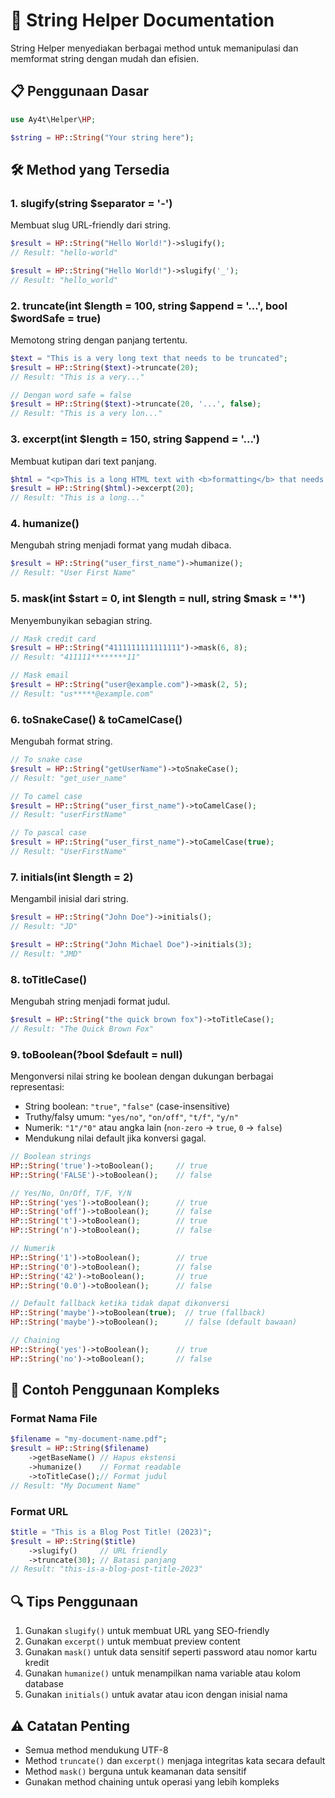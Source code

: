 # 📝 String Helper Documentation

String Helper menyediakan berbagai method untuk memanipulasi dan memformat string dengan mudah dan efisien.

## 📋 Penggunaan Dasar

```php
use Ay4t\Helper\HP;

$string = HP::String("Your string here");
```

## 🛠️ Method yang Tersedia

### 1. slugify(string $separator = '-')
Membuat slug URL-friendly dari string.

```php
$result = HP::String("Hello World!")->slugify();
// Result: "hello-world"

$result = HP::String("Hello World!")->slugify('_');
// Result: "hello_world"
```

### 2. truncate(int $length = 100, string $append = '...', bool $wordSafe = true)
Memotong string dengan panjang tertentu.

```php
$text = "This is a very long text that needs to be truncated";
$result = HP::String($text)->truncate(20);
// Result: "This is a very..."

// Dengan word safe = false
$result = HP::String($text)->truncate(20, '...', false);
// Result: "This is a very lon..."
```

### 3. excerpt(int $length = 150, string $append = '...')
Membuat kutipan dari text panjang.

```php
$html = "<p>This is a long HTML text with <b>formatting</b> that needs to be excerpted.</p>";
$result = HP::String($html)->excerpt(20);
// Result: "This is a long..."
```

### 4. humanize()
Mengubah string menjadi format yang mudah dibaca.

```php
$result = HP::String("user_first_name")->humanize();
// Result: "User First Name"
```

### 5. mask(int $start = 0, int $length = null, string $mask = '*')
Menyembunyikan sebagian string.

```php
// Mask credit card
$result = HP::String("4111111111111111")->mask(6, 8);
// Result: "411111********11"

// Mask email
$result = HP::String("user@example.com")->mask(2, 5);
// Result: "us*****@example.com"
```

### 6. toSnakeCase() & toCamelCase()
Mengubah format string.

```php
// To snake case
$result = HP::String("getUserName")->toSnakeCase();
// Result: "get_user_name"

// To camel case
$result = HP::String("user_first_name")->toCamelCase();
// Result: "userFirstName"

// To pascal case
$result = HP::String("user_first_name")->toCamelCase(true);
// Result: "UserFirstName"
```

### 7. initials(int $length = 2)
Mengambil inisial dari string.

```php
$result = HP::String("John Doe")->initials();
// Result: "JD"

$result = HP::String("John Michael Doe")->initials(3);
// Result: "JMD"
```

### 8. toTitleCase()
Mengubah string menjadi format judul.

```php
$result = HP::String("the quick brown fox")->toTitleCase();
// Result: "The Quick Brown Fox"
```

### 9. toBoolean(?bool $default = null)
Mengonversi nilai string ke boolean dengan dukungan berbagai representasi:

- String boolean: `"true"`, `"false"` (case-insensitive)
- Truthy/falsy umum: `"yes/no"`, `"on/off"`, `"t/f"`, `"y/n"`
- Numerik: `"1"/"0"` atau angka lain (`non-zero` -> `true`, `0` -> `false`)
- Mendukung nilai default jika konversi gagal.

```php
// Boolean strings
HP::String('true')->toBoolean();     // true
HP::String('FALSE')->toBoolean();    // false

// Yes/No, On/Off, T/F, Y/N
HP::String('yes')->toBoolean();      // true
HP::String('off')->toBoolean();      // false
HP::String('t')->toBoolean();        // true
HP::String('n')->toBoolean();        // false

// Numerik
HP::String('1')->toBoolean();        // true
HP::String('0')->toBoolean();        // false
HP::String('42')->toBoolean();       // true
HP::String('0.0')->toBoolean();      // false

// Default fallback ketika tidak dapat dikonversi
HP::String('maybe')->toBoolean(true);  // true (fallback)
HP::String('maybe')->toBoolean();      // false (default bawaan)

// Chaining
HP::String('yes')->toBoolean();      // true
HP::String('no')->toBoolean();       // false
```

## 🌟 Contoh Penggunaan Kompleks

### Format Nama File
```php
$filename = "my-document-name.pdf";
$result = HP::String($filename)
    ->getBaseName() // Hapus ekstensi
    ->humanize()    // Format readable
    ->toTitleCase();// Format judul
// Result: "My Document Name"
```

### Format URL
```php
$title = "This is a Blog Post Title! (2023)";
$result = HP::String($title)
    ->slugify()     // URL friendly
    ->truncate(30); // Batasi panjang
// Result: "this-is-a-blog-post-title-2023"
```

## 🔍 Tips Penggunaan

1. Gunakan `slugify()` untuk membuat URL yang SEO-friendly
2. Gunakan `excerpt()` untuk membuat preview content
3. Gunakan `mask()` untuk data sensitif seperti password atau nomor kartu kredit
4. Gunakan `humanize()` untuk menampilkan nama variable atau kolom database
5. Gunakan `initials()` untuk avatar atau icon dengan inisial nama

## ⚠️ Catatan Penting

- Semua method mendukung UTF-8
- Method `truncate()` dan `excerpt()` menjaga integritas kata secara default
- Method `mask()` berguna untuk keamanan data sensitif
- Gunakan method chaining untuk operasi yang lebih kompleks
